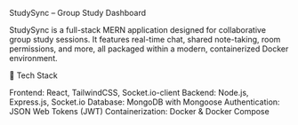 StudySync – Group Study Dashboard

StudySync is a full-stack MERN application designed for collaborative group study sessions. It features real-time chat, shared note-taking, room permissions, and more, all packaged within a modern, containerized Docker environment.

🚀 Tech Stack

Frontend: React, TailwindCSS, Socket.io-client
Backend: Node.js, Express.js, Socket.io
Database: MongoDB with Mongoose
Authentication: JSON Web Tokens (JWT)
Containerization: Docker & Docker Compose
